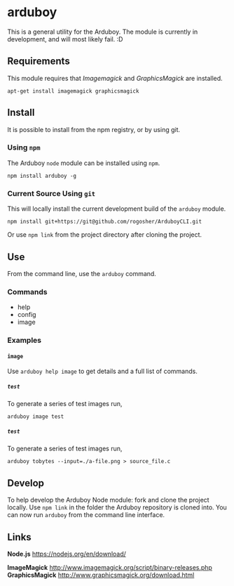 # arduboy
This is a general utility for the Arduboy. The module is currently in
development, and will most likely fail. :D

## Requirements

This module requires that _Imagemagick_ and _GraphicsMagick_ are installed.

~~~~~~~~
apt-get install imagemagick graphicsmagick
~~~~~~~~

## Install

It is possible to install from the npm registry, or by using git.

### Using `npm`
The Arduboy `node` module can be installed using `npm`.

```
npm install arduboy -g
```

### Current Source Using `git`

This will locally install the current development build of the `arduboy` module.

```
npm install git+https://git@github.com/rogosher/ArduboyCLI.git
```

Or use `npm link` from the project directory after cloning the project.

## Use

From the command line, use the `arduboy` command.

### Commands

- help
- config
- image

### Examples

#### `image`

Use `arduboy help image` to get details and a full list of commands.

##### `test`
To generate a series of test images run,

~~~~~~~~
arduboy image test
~~~~~~~~

##### `test`
To generate a series of test images run,

~~~~~~~~
arduboy tobytes --input=./a-file.png > source_file.c
~~~~~~~~

## Develop

To help develop the Arduboy Node module: fork and clone the project locally.
Use `npm link` in the folder the Arduboy repository is cloned into. You can now
run `arduboy` from the command line interface.

## Links

**Node.js**
https://nodejs.org/en/download/

**ImageMagick**
http://www.imagemagick.org/script/binary-releases.php
**GraphicsMagick**
http://www.graphicsmagick.org/download.html
